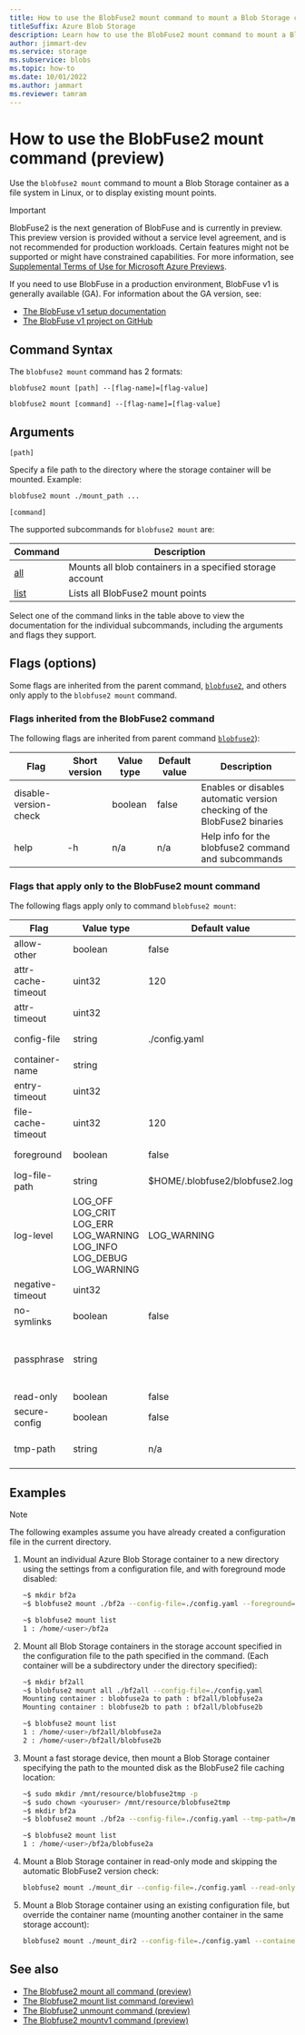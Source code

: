 ```yaml
---
title: How to use the BlobFuse2 mount command to mount a Blob Storage container as a file system in Linux, or to display and manage existing mount points (preview). | Microsoft Docs
titleSuffix: Azure Blob Storage
description: Learn how to use the BlobFuse2 mount command to mount a Blob Storage container as a file system in Linux, or to display and manage existing mount points (preview).
author: jimmart-dev
ms.service: storage
ms.subservice: blobs
ms.topic: how-to
ms.date: 10/01/2022
ms.author: jammart
ms.reviewer: tamram
---
```


# How to use the BlobFuse2 mount command (preview)

Use the `blobfuse2 mount` command to mount a Blob Storage container as a file system in Linux, or to display existing mount points.

> [!IMPORTANT]
> BlobFuse2 is the next generation of BlobFuse and is currently in preview.
> This preview version is provided without a service level agreement, and is not recommended for production workloads. Certain features might not be supported or might have constrained capabilities.
> For more information, see [Supplemental Terms of Use for Microsoft Azure Previews](https://azure.microsoft.com/support/legal/preview-supplemental-terms/).
>
> If you need to use BlobFuse in a production environment, BlobFuse v1 is generally available (GA). For information about the GA version, see:
>
> - [The BlobFuse v1 setup documentation](storage-how-to-mount-container-linux.md)
> - [The BlobFuse v1 project on GitHub](https://github.com/Azure/azure-storage-fuse/tree/master)

## Command Syntax

The `blobfuse2 mount` command has 2 formats:

`blobfuse2 mount [path] --[flag-name]=[flag-value]`

`blobfuse2 mount [command] --[flag-name]=[flag-value]`

## Arguments

`[path]`

Specify a file path to the directory where the storage container will be mounted. Example:

```bash
blobfuse2 mount ./mount_path ...
```

`[command]`

The supported subcommands for `blobfuse2 mount` are:

| Command | Description |
|--|--|
| [all](blobfuse2-commands-mount-all.md)   | Mounts all blob containers in a specified storage account |
| [list](blobfuse2-commands-mount-list.md) | Lists all BlobFuse2 mount points |

Select one of the command links in the table above to view the documentation for the individual subcommands, including the arguments and flags they support.

## Flags (options)

Some flags are inherited from the parent command, [`blobfuse2`](blobfuse2-commands.md), and others only apply to the `blobfuse2 mount` command.

### Flags inherited from the BlobFuse2 command

The following flags are inherited from parent command [`blobfuse2`](blobfuse2-commands.md)):

| Flag | Short version | Value type | Default value | Description |
|--|--|--|--|--|
| disable-version-check |    | boolean | false | Enables or disables automatic version checking of the BlobFuse2 binaries |
| help                  | -h | n/a     | n/a   | Help info for the blobfuse2 command and subcommands                      |

### Flags that apply only to the BlobFuse2 mount command

The following flags apply only to command `blobfuse2 mount`:

| Flag | Value type | Default value | Description |
|--|--|--|--|
| allow-other        | boolean | false                          | Allow other users to access this mount point |
| attr-cache-timeout | uint32  | 120                            | Attribute cache timeout<br /><sub>(in seconds)</sub> |
| attr-timeout       | uint32  |                                | Attribute timeout <br /><sub>(in seconds)</sub> |
| config-file        | string  | ./config.yaml                  | The path to the configuration file where the account credentials are provided. |
| container-name     | string  |                                | The name of the container to be mounted |
| entry-timeout      | uint32  |                                | Entry timeout <br /><sub>(in seconds)</sub> |
| file-cache-timeout | uint32  | 120                            | File cache timeout <br /><sub>(in seconds)</sub>|
| foreground         | boolean | false                          | Whether the file system is mounted in foreground mode |
| log-file-path      | string  | $HOME/.blobfuse2/blobfuse2.log | The path for log files|
| log-level          | LOG_OFF <br />LOG_CRIT<br />LOG_ERR<br />LOG_WARNING<br />LOG_INFO<br />LOG_DEBUG<br />LOG_WARNING | LOG_WARNING | The level of logging written to `--log-file-path`. |
| negative-timeout   | uint32  |                                | The negative entry timeout<br /><sub>(in seconds)</sub> |
| no-symlinks        | boolean | false                          | Whether or not symlinks should be supported |
| passphrase         | string  |                                | Key to decrypt config file.<br />Can also be specified by env-variable BLOBFUSE2_SECURE_CONFIG_PASSPHRASE<br />The key length shall be 16 (AES-128), 24 (AES-192), or 32 (AES-256) bytes in length. |
| read-only          | boolean | false                          | Mount the system in read only mode |
| secure-config      | boolean | false                          | Encrypt auto generated config file for each container |
| tmp-path           | string  | n/a                            | Configures the tmp location for the cache.<br />(Configure the fastest disk (SSD or ramdisk) for best performance). |

## Examples

> [!NOTE]
> The following examples assume you have already created a configuration file in the current directory.

1. Mount an individual Azure Blob Storage container to a new directory using the settings from a configuration file, and with foreground mode disabled:

    ```bash
    ~$ mkdir bf2a
    ~$ blobfuse2 mount ./bf2a --config-file=./config.yaml --foreground=false
    
    ~$ blobfuse2 mount list
    1 : /home/<user>/bf2a
    ```

1. Mount all Blob Storage containers in the storage account specified in the configuration file to the path specified in the command. (Each container will be a subdirectory under the directory specified):

    ```bash
    ~$ mkdir bf2all
    ~$ blobfuse2 mount all ./bf2all --config-file=./config.yaml
    Mounting container : blobfuse2a to path : bf2all/blobfuse2a
    Mounting container : blobfuse2b to path : bf2all/blobfuse2b
    
    ~$ blobfuse2 mount list
    1 : /home/<user>/bf2all/blobfuse2a
    2 : /home/<user>/bf2all/blobfuse2b
    ```

1. Mount a fast storage device, then mount a Blob Storage container specifying the path to the mounted disk as the BlobFuse2 file caching location:

    ```bash
    ~$ sudo mkdir /mnt/resource/blobfuse2tmp -p
    ~$ sudo chown <youruser> /mnt/resource/blobfuse2tmp
    ~$ mkdir bf2a
    ~$ blobfuse2 mount ./bf2a --config-file=./config.yaml --tmp-path=/mnt/resource/blobfuse2tmp
    
    ~$ blobfuse2 mount list
    1 : /home/<user>/bf2a/blobfuse2a
    ```

1. Mount a Blob Storage container in read-only mode and skipping the automatic BlobFuse2 version check:

    ```bash
    blobfuse2 mount ./mount_dir --config-file=./config.yaml --read-only --disable-version-check=true
    ```

1. Mount a Blob Storage container using an existing configuration file, but override the container name (mounting another container in the same storage account):

    ```bash
    blobfuse2 mount ./mount_dir2 --config-file=./config.yaml --container-name=container2
    ```

## See also

- [The Blobfuse2 mount all command (preview)](blobfuse2-commands-mount-all.md)
- [The Blobfuse2 mount list command (preview)](blobfuse2-commands-mount-list.md)
- [The Blobfuse2 unmount command (preview)](blobfuse2-commands-unmount.md)
- [The Blobfuse2 mountv1 command (preview)](blobfuse2-commands-mountv1.md)
